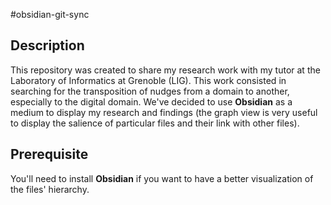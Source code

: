 #obsidian-git-sync

## Description

This repository was created to share my research work with my tutor at the Laboratory of Informatics at Grenoble (LIG).
This work consisted in searching for the transposition of nudges from a domain to another, especially to the digital domain. We've decided to use **Obsidian** as a medium to display my research and findings (the graph view is very useful to display the salience of particular files and their link with other files).


## Prerequisite

You'll need to install **Obsidian** if you want to have a better visualization of the files' hierarchy.



